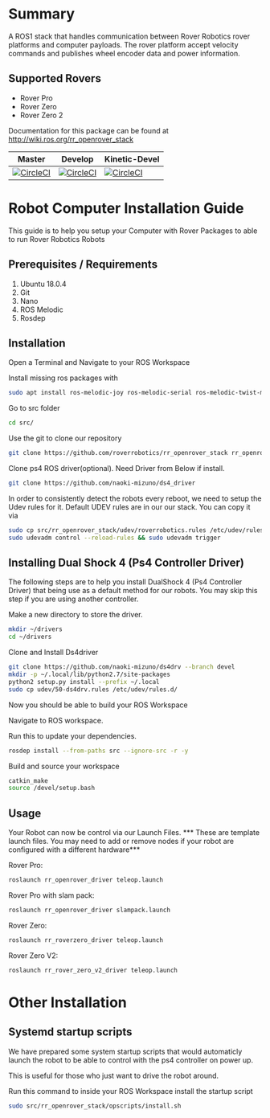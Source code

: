 # Summary
A ROS1 stack that handles communication between Rover Robotics rover platforms and computer payloads.
The rover platform accept velocity commands and publishes wheel encoder data and power information.


## Supported Rovers
- Rover Pro
- Rover Zero
- Rover Zero 2

Documentation for this package can be found at http://wiki.ros.org/rr_openrover_stack

Master|Develop|Kinetic-Devel
---|---|---
[![CircleCI](https://circleci.com/gh/RoverRobotics/rr_openrover_stack/tree/master.svg?style=svg)](https://circleci.com/gh/RoverRobotics/rr_openrover_stack/tree/master)|[![CircleCI](https://circleci.com/gh/RoverRobotics/rr_openrover_stack/tree/develop.svg?style=svg)](https://circleci.com/gh/RoverRobotics/rr_openrover_stack/tree/develop)|[![CircleCI](https://circleci.com/gh/RoverRobotics/rr_openrover_stack/tree/kinetic-devel.svg?style=svg)](https://circleci.com/gh/RoverRobotics/rr_openrover_stack/tree/kinetic-devel)

# Robot Computer Installation Guide

This guide is to help you setup your Computer with Rover Packages to able to run Rover Robotics Robots

## Prerequisites / Requirements
1. Ubuntu 18.0.4
2. Git
3. Nano
4. ROS Melodic
5. Rosdep
## Installation
Open a Terminal and Navigate to your ROS Workspace

Install missing ros packages with
```bash
sudo apt install ros-melodic-joy ros-melodic-serial ros-melodic-twist-mux ros-melodic-tf2-geometry-msgs ros-melodic-robot-localization ros-melodic-gmapping ros-melodic-move-base -y
```
Go to src folder
```bash
cd src/
```
Use the git to clone our repository

```bash
git clone https://github.com/roverrobotics/rr_openrover_stack rr_openrover_stack
```
Clone ps4 ROS driver(optional). Need Driver from Below if install.
```bash
git clone https://github.com/naoki-mizuno/ds4_driver
```

In order to consistently detect the robots every reboot, we need to setup the Udev rules for it. Default UDEV rules are in our our stack. You can copy it via
```bash
sudo cp src/rr_openrover_stack/udev/roverrobotics.rules /etc/udev/rules.d/
sudo udevadm control --reload-rules && sudo udevadm trigger
```
## Installing Dual Shock 4 (Ps4 Controller Driver)
The following steps are to help you 
install DualShock 4 (Ps4 Controller Driver) that being use as a default method for our robots. You may skip this step if you are using another controller.

Make a new directory to store the driver.
```bash
mkdir ~/drivers
cd ~/drivers
```
Clone and Install Ds4driver
```bash
git clone https://github.com/naoki-mizuno/ds4drv --branch devel
mkdir -p ~/.local/lib/python2.7/site-packages
python2 setup.py install --prefix ~/.local
sudo cp udev/50-ds4drv.rules /etc/udev/rules.d/
```
Now you should be able to build your ROS Workspace

Navigate to ROS workspace. 

Run this to update your dependencies.
```bash
rosdep install --from-paths src --ignore-src -r -y
```
Build and source your workspace
```bash
catkin_make
source /devel/setup.bash
```

## Usage

Your Robot can now be control via our Launch Files. *** These are template launch files. You may need to add or remove nodes if your robot are configured with a different hardware***

Rover Pro:
```bash
roslaunch rr_openrover_driver teleop.launch
```
Rover Pro with slam pack:
```bash
roslaunch rr_openrover_driver slampack.launch
```

Rover Zero:
```bash
roslaunch rr_roverzero_driver teleop.launch
```
Rover Zero V2:
```bash
roslaunch rr_rover_zero_v2_driver teleop.launch
```
# Other Installation

## Systemd startup scripts
We have prepared some system startup scripts that would automaticly launch the robot to be able to control with the ps4 controller on power up. 

This is useful for those who just want to drive the robot around.

Run this command to inside your ROS Workspace install the startup script
```bash
sudo src/rr_openrover_stack/opscripts/install.sh

